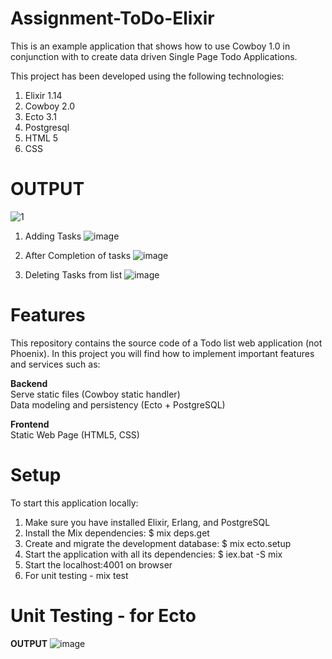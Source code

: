 # Assignment-ToDo-Elixir

This is an example application that shows how to use Cowboy 1.0 in conjunction with  to create data driven Single Page Todo Applications.

This project has been developed using the following technologies:
1. Elixir 1.14
2. Cowboy 2.0
3. Ecto  3.1
4. Postgresql
5. HTML 5
6. CSS


# OUTPUT
![1](https://user-images.githubusercontent.com/47104889/207656929-f44a1735-4cde-485f-a667-3696eb01e987.jpg)

1. Adding Tasks
![image](https://user-images.githubusercontent.com/47104889/207657382-b059394b-872e-4c3f-b137-1fc695cf5269.png)

2. After Completion of tasks
![image](https://user-images.githubusercontent.com/47104889/207657809-ea458d30-477d-4cad-979e-b2a679ae30a2.png)

3. Deleting Tasks from list
![image](https://user-images.githubusercontent.com/47104889/207658078-9ee96431-94eb-419e-8b31-633053181677.png)



# Features
This repository contains the source code of a Todo list web application  (not Phoenix). In this project you will find how to implement important features and services such as:

**Backend** <br/>
Serve static files (Cowboy static handler) <br/>
Data modeling and persistency (Ecto + PostgreSQL)

**Frontend** <br/>
Static Web Page (HTML5, CSS)

# Setup

To start this application locally:

1. Make sure you have installed Elixir, Erlang, and PostgreSQL
2. Install the Mix dependencies: $ mix deps.get
3. Create and migrate the development database: $ mix ecto.setup
4. Start the application with all its dependencies: $ iex.bat -S mix
5. Start the localhost:4001 on browser
6. For unit testing - mix test

# Unit Testing - for Ecto

**OUTPUT**
![image](https://user-images.githubusercontent.com/47104889/207021416-f1a535b2-3d06-4d71-8892-ebb66404129a.png)

